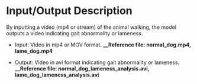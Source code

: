 # Input/Output Description

By inputting a video (mp4 or stream) of the animal walking, the model outputs a video indicating gait abnormality or lameness. 
 
- Input: Video in mp4 or MOV format. **__Reference file: normal_dog.mp4, lame_dog.mp4**

- Output: Video in avi format indicating gait abnormality or lameness. **__Reference file: normal_dog_lameness_analysis.avi, lame_dog_lameness_analysis.avi**
